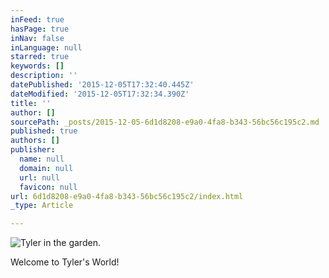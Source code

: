 ```yaml
---
inFeed: true
hasPage: true
inNav: false
inLanguage: null
starred: true
keywords: []
description: ''
datePublished: '2015-12-05T17:32:40.445Z'
dateModified: '2015-12-05T17:32:34.390Z'
title: ''
author: []
sourcePath: _posts/2015-12-05-6d1d8208-e9a0-4fa8-b343-56bc56c195c2.md
published: true
authors: []
publisher:
  name: null
  domain: null
  url: null
  favicon: null
url: 6d1d8208-e9a0-4fa8-b343-56bc56c195c2/index.html
_type: Article

---
```

![Tyler in the garden.](https://s3-us-west-2.amazonaws.com/the-grid-img/p/13c72a75580882710c865f94cb123a60218f229a.jpg)

Welcome to Tyler's World!